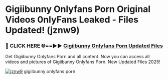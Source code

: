 # Gigiibunny Onlyfans Porn Original Videos 0nlyFans Leaked - Files Updated! (jznw9)

<h3>🔴 CLICK HERE 🌐==►► <a href="https://tinyurl.com/2wckxsce" rel="nofollow">Gigiibunny Onlyfans Porn Updated Files</a></h3>

Get Gigiibunny Onlyfans Porn and all content. Now you can access all videos and pictures of Gigiibunny Onlyfans Porn. New Updated Files 2025!

[![jznw9](https://i.imgur.com/AFduVYN.gif)](https://tinyurl.com/2wckxsce)
gigiibunny onlyfans porn